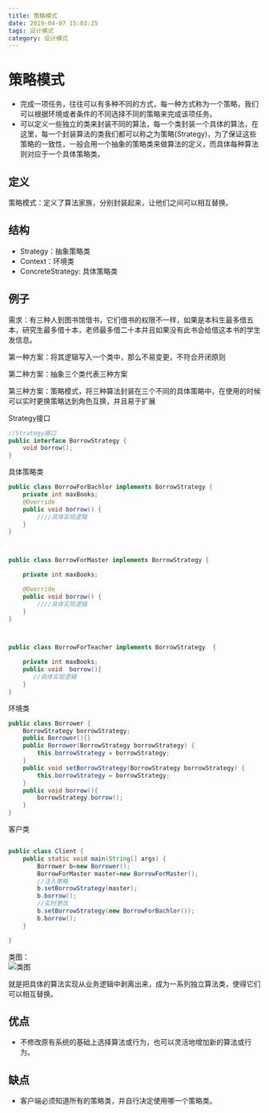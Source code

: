 ```yaml
---
title: 策略模式
date: 2019-04-07 15:03:25
tags: 设计模式
category: 设计模式
---
```


# 策略模式

- 完成一项任务，往往可以有多种不同的方式，每一种方式称为一个策略，我们可以根据环境或者条件的不同选择不同的策略来完成该项任务。
- 可以定义一些独立的类来封装不同的算法，每一个类封装一个具体的算法，在这里，每一个封装算法的类我们都可以称之为策略(Strategy)，为了保证这些策略的一致性，一般会用一个抽象的策略类来做算法的定义，而具体每种算法则对应于一个具体策略类。
<!--more-->
## 定义
策略模式：定义了算法家族，分别封装起来，让他们之间可以相互替换。

## 结构
- Strategy：抽象策略类
- Context：环境类
- ConcreteStrategy: 具体策略类

## 例子

需求：有三种人到图书馆借书，它们借书的权限不一样，如果是本科生最多借五本，研究生最多借十本，老师最多借二十本并且如果没有此书会给借这本书的学生发信息。

第一种方案：将其逻辑写入一个类中，那么不易变更，不符合开闭原则

第二种方案：抽象三个类代表三种方案

第三种方案：策略模式，将三种算法封装在三个不同的具体策略中，在使用的时候可以实时更换策略达到角色互换，并且易于扩展

Strategy接口
~~~java
//Strategy接口
public interface BorrowStrategy {
    void borrow();
}
~~~

具体策略类
~~~java
public class BorrowForBachlor implements BorrowStrategy {
    private int maxBooks;
    @Override
    public void borrow() {
        ////具体实现逻辑
    }
}



public class BorrowForMaster implements BorrowStrategy {

    private int maxBooks;

    @Override
    public void borrow() {
        ////具体实现逻辑
    }
}



public class BorrowForTeacher implements BorrowStrategy  {

    private int maxBooks;
    public void  borrow(){
       //具体实现逻辑
    }
}
~~~


环境类
~~~java
public class Borrower {
    BorrowStrategy borrowStrategy;
    public Borrower(){}
    public Borrower(BorrowStrategy borrowStrategy) {
        this.borrowStrategy = borrowStrategy;
    }
    public void setBorrowStrategy(BorrowStrategy borrowStrategy) {
        this.borrowStrategy = borrowStrategy;
    }
    public void borrow(){
        borrowStrategy.borrow();
    }
}
~~~

客户类
~~~java

public class Client {
    public static void main(String[] args) {
        Borrower b=new Borrower();
        BorrowForMaster master=new BorrowForMaster();
        //注入策略
        b.setBorrowStrategy(master);
        b.borrow();
        //实时更改
        b.setBorrowStrategy(new BorrowForBachlor());
        b.borrow();
    }

}
~~~

类图：   
![类图](/策略模式/Borrower.png)


就是把具体的算法实现从业务逻辑中剥离出来，成为一系列独立算法类，使得它们可以相互替换。


## 优点
- 不修改原有系统的基础上选择算法或行为，也可以灵活地增加新的算法或行为。

## 缺点
- 客户端必须知道所有的策略类，并自行决定使用哪一个策略类。